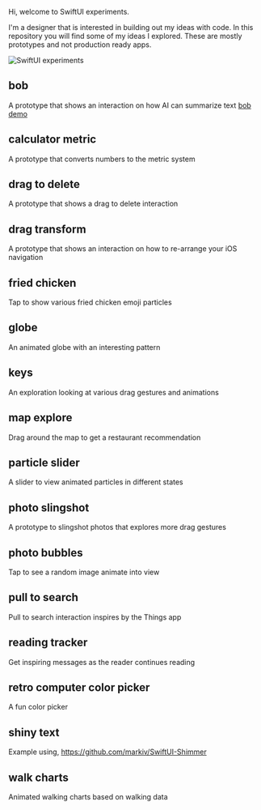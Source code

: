 Hi, welcome to SwiftUI experiments.

I'm a designer that is interested in building out my ideas with code. In this repository you will find some of my ideas I explored. These are mostly prototypes and not production ready apps.

![SwiftUI experiments](https://github.com/mikelikesdesign/SwiftUI-experiments/blob/main/demos.gif?raw=true)

## bob
A prototype that shows an interaction on how AI can summarize text
[bob demo](https://x.com/mikelikesdesign/status/1790373946870895067)

## calculator metric
A prototype that converts numbers to the metric system

## drag to delete
A prototype that shows a drag to delete interaction

## drag transform
A prototype that shows an interaction on how to re-arrange your iOS navigation

## fried chicken
Tap to show various fried chicken emoji particles

## globe
An animated globe with an interesting pattern

## keys
An exploration looking at various drag gestures and animations

## map explore
Drag around the map to get a restaurant recommendation

## particle slider
A slider to view animated particles in different states

## photo slingshot
A prototype to slingshot photos that explores more drag gestures

## photo bubbles
Tap to see a random image animate into view

## pull to search
Pull to search interaction inspires by the Things app

## reading tracker
Get inspiring messages as the reader continues reading

## retro computer color picker
A fun color picker

## shiny text
Example using, https://github.com/markiv/SwiftUI-Shimmer

## walk charts
Animated walking charts based on walking data
